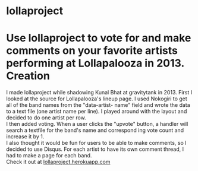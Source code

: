 lollaproject
============
Use lollaproject to vote for and make comments on your favorite artists performing at Lollapalooza in 2013.
Creation
============
I made lollaproject while shadowing Kunal Bhat at gravitytank in 2013.
First I looked at the source for Lollapalooza's lineup page. I used Nokogiri to get all of the band names from the "data-artist-
name" field and wrote the data to a text file (one artist name per line). I played around with the layout and decided to do
one artist per row.<br>
I then added voting. When a user clicks the "upvote" button, a handler will search a textfile for the band's name and correspond
ing vote count and increase it by 1.<br>
I also thought it would be fun for users to be able to make comments, so I decided to use Disqus. For each artist to have its
own comment thread, I had to make a page for each band.<br>
Check it out at <a href="http://lollaproject.herokuapp.com">lollaproject.herokuapp.com</a>
